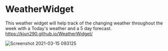 # WeatherWidget

This weather widget will help track of the changing weather throughout the week with a Today's weather and a 5 day forecast.
https://kjun290.github.io/WeatherWidget/

![Screenshot 2021-03-15 093125](https://user-images.githubusercontent.com/73242250/111170385-de299d80-8571-11eb-8f78-355a108debb2.png)
